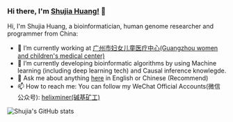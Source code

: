 ### Hi there, I'm [Shujia Huang!](https://www.zhihu.com/people/yellowtree) 👋

<!--
**ShujiaHuang/ShujiaHuang** is a ✨ _special_ ✨ repository because its `README.md` (this file) appears on your GitHub profile.

- 🔭 I’m currently working on ...
- 🌱 I’m currently learning ...
- 👯 I’m looking to collaborate on ...
- 🤔 I’m looking for help with ...
- 💬 Ask me about ...
- 📫 How to reach me: ...
- 😄 Pronouns: ...
- ⚡ Fun fact: ...
-->

Hi, I'm Shujia Huang, a bioinformatician, human genome researcher and programmer from China:

- 🔭 I’m currently working at [广州市妇女儿童医疗中心(Guangzhou women and children's medical center)](http://www.gzfezx.com/)
- 🌱 I’m currently developing bioinformatic algorithms by using Machine learning (including deep learning tech) and Causal inference knowlegde.
- 💬 Ask me about anything [here](https://github.com/ShujiaHuang/ShujiaHuang/issues) in English or Chinese (Recommend)
- 📫 How to reach me: You can follow my WeChat Official Accounts(微信公众号): [helixminer(碱基矿工)](https://static.fungenomics.com/images/2021/12/image-20211231225200088.png)

![Shujia's GitHub stats](https://github-readme-stats.vercel.app/api?username=ShujiaHuang&show_icons=true&theme=onedark)
